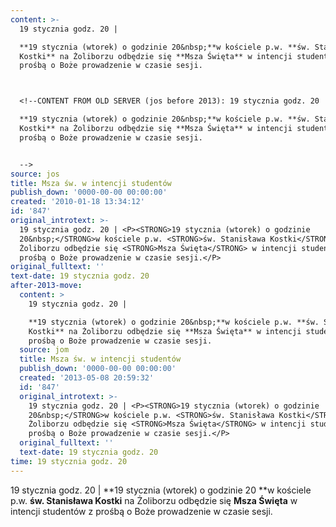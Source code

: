 ```yaml
---
content: >-
  19 stycznia godz. 20 | 

  **19 stycznia (wtorek) o godzinie 20&nbsp;**w kościele p.w. **św. Stanisława
  Kostki** na Żoliborzu odbędzie się **Msza Święta** w intencji studentów z
  prośbą o Boże prowadzenie w czasie sesji.



  <!--CONTENT FROM OLD SERVER (jos before 2013): 19 stycznia godz. 20 | 

  **19 stycznia (wtorek) o godzinie 20&nbsp;**w kościele p.w. **św. Stanisława
  Kostki** na Żoliborzu odbędzie się **Msza Święta** w intencji studentów z
  prośbą o Boże prowadzenie w czasie sesji.


  -->
source: jos
title: Msza św. w intencji studentów
publish_down: '0000-00-00 00:00:00'
created: '2010-01-18 13:34:12'
id: '847'
original_introtext: >-
  19 stycznia godz. 20 | <P><STRONG>19 stycznia (wtorek) o godzinie
  20&nbsp;</STRONG>w kościele p.w. <STRONG>św. Stanisława Kostki</STRONG> na
  Żoliborzu odbędzie się <STRONG>Msza Święta</STRONG> w intencji studentów z
  prośbą o Boże prowadzenie w czasie sesji.</P>
original_fulltext: ''
text-date: 19 stycznia godz. 20
after-2013-move:
  content: >
    19 stycznia godz. 20 | 

    **19 stycznia (wtorek) o godzinie 20&nbsp;**w kościele p.w. **św. Stanisława
    Kostki** na Żoliborzu odbędzie się **Msza Święta** w intencji studentów z
    prośbą o Boże prowadzenie w czasie sesji.
  source: jom
  title: Msza św. w intencji studentów
  publish_down: '0000-00-00 00:00:00'
  created: '2013-05-08 20:59:32'
  id: '847'
  original_introtext: >-
    19 stycznia godz. 20 | <P><STRONG>19 stycznia (wtorek) o godzinie
    20&nbsp;</STRONG>w kościele p.w. <STRONG>św. Stanisława Kostki</STRONG> na
    Żoliborzu odbędzie się <STRONG>Msza Święta</STRONG> w intencji studentów z
    prośbą o Boże prowadzenie w czasie sesji.</P>
  original_fulltext: ''
  text-date: 19 stycznia godz. 20
time: 19 stycznia godz. 20
---
```

19 stycznia godz. 20 | 
**19 stycznia (wtorek) o godzinie 20&nbsp;**w kościele p.w. **św. Stanisława Kostki** na Żoliborzu odbędzie się **Msza Święta** w intencji studentów z prośbą o Boże prowadzenie w czasie sesji.


<!--CONTENT FROM OLD SERVER (jos before 2013): 19 stycznia godz. 20 | 
**19 stycznia (wtorek) o godzinie 20&nbsp;**w kościele p.w. **św. Stanisława Kostki** na Żoliborzu odbędzie się **Msza Święta** w intencji studentów z prośbą o Boże prowadzenie w czasie sesji.

-->

<!--{{json:{"created_date":"2010-01-18 13:34:12","publish_down":"0000-00-00 00:00:00","id":"847"}}}-->